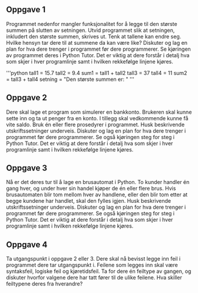 ## Oppgave 1

Programmet nedenfor mangler funksjonalitet for å legge til den største summen på slutten av setningen. Utvid programmet slik at setningen, inkludert den største summen, skrives ut. Tenk at tallene kan endre seg. Hvilke hensyn tar dere til at summene da kan være like? Diskuter og lag en plan for hva dere trenger i programmet før dere programmerer. Se kjøringen av programmet deres i Python Tutor. Det er viktig at dere forstår i detalj hva som skjer i hver programlinje samt i hvilken rekkefølge linjene kjøres.

'''python
tall1 = 15.7
tall2 = 9.4
sum1 = tall1 + tall2
tall3 = 37
tall4 = 11
sum2 = tall3 + tall4
setning = "Den største summen er: "
'''

## Oppgave 2

Dere skal lage et program som simulerer en bankkonto. Brukeren skal kunne sette inn og ta ut penger fra en konto. I tillegg skal vedkommende kunne få vite saldo. Bruk én eller flere prosedyrer i programmet. Husk beskrivende utskriftssetninger underveis. Diskuter og lag en plan for hva dere trenger i programmet før dere programmerer. Se også kjøringen steg for steg i Python Tutor. Det er viktig at dere forstår i detalj hva som skjer i hver programlinje samt i hvilken rekkefølge linjene kjøres.

## Oppgave 3

Nå er det deres tur til å lage en brusautomat i Python. To kunder handler én gang hver, og under hver sin handel kjøper de én eller flere brus. Hvis brusautomaten blir tom mellom hver av handlene, eller den blir tom etter at begge kundene har handlet, skal den fylles igjen. Husk beskrivende utskriftssetninger underveis. Diskuter og lag en plan for hva dere trenger i programmet før dere programmerer. Se også kjøringen steg for steg i Python Tutor. Det er viktig at dere forstår i detalj hva som skjer i hver programlinje samt i hvilken rekkefølge linjene kjøres.

## Oppgave 4

Ta utgangspunkt i oppgave 2 eller 3. Dere skal nå bevisst legge inn feil i programmet dere tar utgangspunkt i. Feilene som legges inn skal være syntaksfeil, logiske feil og kjøretidsfeil. Ta for dere én feiltype av gangen, og diskuter hvorfor valgene dere har tatt fører til de ulike feilene. Hva skiller feiltypene deres fra hverandre?
